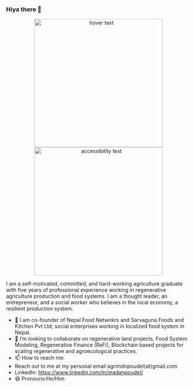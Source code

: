 ### Hiya there 👋
<p align="center">
  <img src="https://drive.google.com/file/d/1wja8ArtT-yHPFdXK3nviYMpWt4Daik1R/view?usp=sharing" width="350" title="hover text">
  <img src="https://drive.google.com/file/d/1wja8ArtT-yHPFdXK3nviYMpWt4Daik1R/view?usp=sharing" width="350" alt="accessibility text">
</p>
I am a self-motivated, committed, and hard-working agriculture graduate with five years of professional experience working in regenerative agriculture production and food systems. I am a thought leader, an entrepreneur, and a social worker who believes in the local economy, a resilient production system. 

- 🌱 I am co-founder of Nepal Food Netwokrs and Sarvaguna Foods and Kitchen Pvt Ltd; social enterprises working in localized food system in Nepal. 
- 👯 I’m looking to collaborate on regenerative land projects, Food System Modeling, Regenerative Finance (ReFi), Blockchain based projects for scaling regenerative and agroecological practices. 
- 📫 How to reach me: 
-   Reach out to me at my personal email agrimdnpoudel(at)gmail.com 
-   LinkedIn: https://www.linkedin.com/in/madanpoudel/ 
- 😄 Pronouns:He/Him
